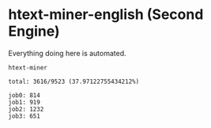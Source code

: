 # htext-miner-english (Second Engine)

Everything doing here is automated.

```
htext-miner

total: 3616/9523 (37.97122755434212%)

job0: 814
job1: 919
job2: 1232
job3: 651
```